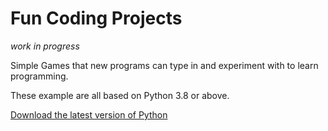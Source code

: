 # Fun Coding Projects

_work in progress_

Simple Games that new programs can type in and experiment with to learn programming.

These example are all based on Python 3.8 or above.


[Download the latest version of Python](https://www.python.org/downloads/ "Python Software Foundations' Homepage")
